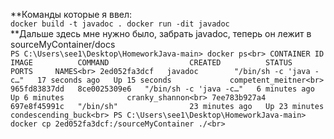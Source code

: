 **Команды которые я ввел:<br>
``
docker build -t javadoc .
docker run -dit javadoc    
``<br>
**Дальше здесь мне нужно было, забрать javadoc, теперь он лежит в sourceMyContainer/docs<br>
``PS C:\Users\see1\Desktop\HomeworkJava-main> docker ps<br>
CONTAINER ID   IMAGE          COMMAND                  CREATED          STATUS          PORTS     NAMES<br>
2ed052fa3dcf   javadoc        "/bin/sh -c 'java -c…"   17 seconds ago   Up 15 seconds             competent_meitner<br>
965fd83837dd   8ce0025309e6   "/bin/sh -c 'java -c…"   6 minutes ago    Up 6 minutes              cranky_shannon<br>
7ee783b927a4   697e8f45991c   "/bin/sh"                23 minutes ago   Up 23 minutes             condescending_buck<br>
PS C:\Users\see1\Desktop\HomeworkJava-main> docker cp 2ed052fa3dcf:/sourceMyContainer ./<br>
``
